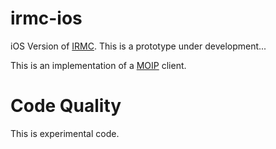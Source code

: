 irmc-ios
========

iOS Version of [IRMC](https://github.com/8cH9azbsFifZ/irmc).
This is a prototype under development...

This is an implementation of a [MOIP](https://github.com/8cH9azbsFifZ/moip) client.


Code Quality
============
This is experimental code.


